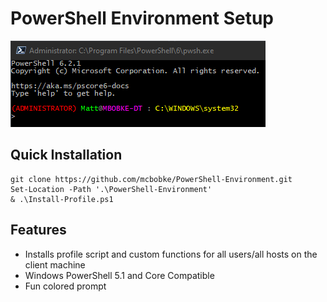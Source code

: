 ﻿# PowerShell Environment Setup

![Console](console.png)

## Quick Installation

```
git clone https://github.com/mcbobke/PowerShell-Environment.git
Set-Location -Path '.\PowerShell-Environment'
& .\Install-Profile.ps1
```

## Features

* Installs profile script and custom functions for all users/all hosts on the client machine
* Windows PowerShell 5.1 and Core Compatible
* Fun colored prompt
